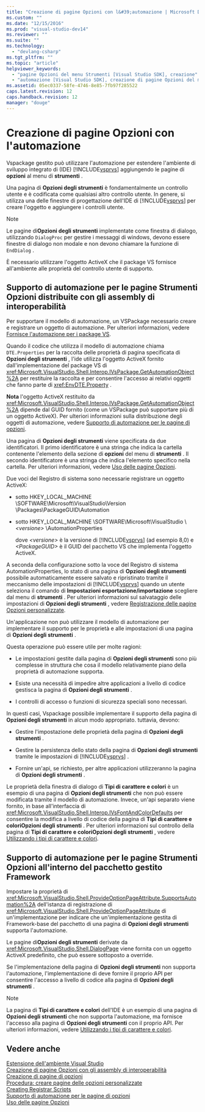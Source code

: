 ```yaml
---
title: "Creazione di pagine Opzioni con l&#39;automazione | Microsoft Docs"
ms.custom: ""
ms.date: "12/15/2016"
ms.prod: "visual-studio-dev14"
ms.reviewer: ""
ms.suite: ""
ms.technology: 
  - "devlang-csharp"
ms.tgt_pltfrm: ""
ms.topic: "article"
helpviewer_keywords: 
  - "pagine Opzioni del menu Strumenti [Visual Studio SDK], creazione"
  - "automazione [Visual Studio SDK], creazione di pagine Opzioni del menu Strumenti"
ms.assetid: 05ec0337-58fe-4746-8e85-7fb97f285522
caps.latest.revision: 12
caps.handback.revision: 12
manager: "douge"
---
```

# Creazione di pagine Opzioni con l&#39;automazione
Vspackage gestito può utilizzare l'automazione per estendere l'ambiente di sviluppo integrato di \(IDE\) [!INCLUDE[vsprvs](../code-quality/includes/vsprvs_md.md)] aggiungendo le pagine di **opzioni** al menu di **strumenti** .  
  
 Una pagina di **Opzioni degli strumenti** è fondamentalmente un controllo utente e è codificata come qualsiasi altro controllo utente.  In genere, si utilizza una delle finestre di progettazione dell'IDE di [!INCLUDE[vsprvs](../code-quality/includes/vsprvs_md.md)] per creare l'oggetto e aggiungere i controlli utente.  
  
> [!NOTE]
>  Le pagine di**Opzioni degli strumenti** implementate come finestra di dialogo, utilizzando `DialogProc` per gestire i messaggi di windows, devono essere finestre di dialogo non modale e non devono chiamare la funzione di `EndDialog` .  
  
 È necessario utilizzare l'oggetto ActiveX che il package VS fornisce all'ambiente alle proprietà del controllo utente di supporto.  
  
## Supporto di automazione per le pagine Strumenti Opzioni distribuite con gli assembly di interoperabilità  
 Per supportare il modello di automazione, un VSPackage necessario creare e registrare un oggetto di automazione.  Per ulteriori informazioni, vedere [Fornisce l'automazione per i package VS](../extensibility/internals/providing-automation-for-vspackages.md).  
  
 Quando il codice che utilizza il modello di automazione chiama `DTE.Properties` per la raccolta delle proprietà di pagina specificata di **Opzioni degli strumenti** , l'ide utilizza l'oggetto ActiveX fornito dall'implementazione del package VS di <xref:Microsoft.VisualStudio.Shell.Interop.IVsPackage.GetAutomationObject%2A> per restituire la raccolta e per consentire l'accesso ai relativi oggetti che fanno parte di <xref:EnvDTE.Property> .  
  
 **Nota** l'oggetto ActiveX restituito da <xref:Microsoft.VisualStudio.Shell.Interop.IVsPackage.GetAutomationObject%2A> dipende dal GUID fornito \(come un VSPackage può supportare più di un oggetto ActiveX\).  Per ulteriori informazioni sulla distribuzione degli oggetti di automazione, vedere [Supporto di automazione per le pagine di opzioni](../extensibility/internals/automation-support-for-options-pages.md).  
  
 Una pagina di **Opzioni degli strumenti** viene specificata da due identificatori.  Il primo identificatore è una stringa che indica la cartella contenente l'elemento della sezione di **opzioni** del menu di **strumenti** .  Il secondo identificatore è una stringa che indica l'elemento specifico nella cartella.  Per ulteriori informazioni, vedere [Uso delle pagine Opzioni](../misc/using-options-pages.md).  
  
 Due voci del Registro di sistema sono necessarie registrare un oggetto ActiveX:  
  
-   sotto HKEY\_LOCAL\_MACHINE \\SOFTWARE\\Microsoft\\VisualStudio\\Version \\Packages\\PackageGUID\\Automation  
  
-   sotto HKEY\_LOCAL\_MACHINE \\SOFTWARE\\Microsoft\\VisualStudio \\ *\<versione\>* \\AutomationProperties  
  
     dove  *\<versione\>*  è la versione di [!INCLUDE[vsprvs](../code-quality/includes/vsprvs_md.md)] \(ad esempio 8,0\) e  *\<PackageGUID\>*  è il GUID del pacchetto VS che implementa l'oggetto ActiveX.  
  
 A seconda della configurazione sotto la voce del Registro di sistema AutomationProperties, lo stato di una pagina di **Opzioni degli strumenti** possibile automaticamente essere salvato e ripristinato tramite il meccanismo delle impostazioni di [!INCLUDE[vsprvs](../code-quality/includes/vsprvs_md.md)] quando un utente seleziona il comando di **Impostazioni esportazione\/importazione** scegliere dal menu di **strumenti** .  Per ulteriori informazioni sul salvataggio delle impostazioni di **Opzioni degli strumenti** , vedere [Registrazione delle pagine Opzioni personalizzate](../misc/registering-custom-options-pages.md).  
  
 Un'applicazione non può utilizzare il modello di automazione per implementare il supporto per le proprietà e alle impostazioni di una pagina di **Opzioni degli strumenti** .  
  
 Questa operazione può essere utile per molte ragioni:  
  
-   Le impostazioni gestite dalla pagina di **Opzioni degli strumenti** sono più complesse in struttura che cosa il modello relativamente piano della proprietà di automazione supporta.  
  
-   Esiste una necessità di impedire altre applicazioni a livello di codice gestisca la pagina di **Opzioni degli strumenti** .  
  
-   I controlli di accesso o funzioni di sicurezza speciali sono necessari.  
  
 In questi casi, Vspackage possibile implementare il supporto della pagina di **Opzioni degli strumenti** in alcun modo appropriato.  tuttavia, devono:  
  
-   Gestire l'impostazione delle proprietà della pagina di **Opzioni degli strumenti** .  
  
-   Gestire la persistenza dello stato della pagina di **Opzioni degli strumenti** tramite le impostazioni di [!INCLUDE[vsprvs](../code-quality/includes/vsprvs_md.md)] .  
  
-   Fornire un'api, se richiesto, per altre applicazioni utilizzeranno la pagina di **Opzioni degli strumenti** .  
  
 Le proprietà della finestra di dialogo di **Tipi di carattere e colori** è un esempio di una pagina di **Opzioni degli strumenti** che non può essere modificata tramite il modello di automazione.  Invece, un'api separato viene fornito, in base all'interfaccia di <xref:Microsoft.VisualStudio.Shell.Interop.IVsFontAndColorDefaults> per consentire la modifica a livello di codice della pagina di **Tipi di carattere e coloriOpzioni degli strumenti** .  Per ulteriori informazioni sul controllo della pagina di **Tipi di carattere e coloriOpzioni degli strumenti** , vedere [Utilizzando i tipi di carattere e colori](../extensibility/using-fonts-and-colors.md).  
  
## Supporto di automazione per le pagine Strumenti Opzioni all'interno del pacchetto gestito Framework  
 Impostare la proprietà di <xref:Microsoft.VisualStudio.Shell.ProvideOptionPageAttribute.SupportsAutomation%2A> dell'istanza di registrazione di <xref:Microsoft.VisualStudio.Shell.ProvideOptionPageAttribute> di un'implementazione per indicare che un'implementazione gestita di Framework\-base del pacchetto di una pagina di **Opzioni degli strumenti** supporta l'automazione.  
  
 Le pagine di**Opzioni degli strumenti** derivate da <xref:Microsoft.VisualStudio.Shell.DialogPage> viene fornita con un oggetto ActiveX predefinito, che può essere sottoposto a override.  
  
 Se l'implementazione della pagina di **Opzioni degli strumenti** non supporta l'automazione, l'implementazione di deve fornire il proprio API per consentire l'accesso a livello di codice alla pagina di **Opzioni degli strumenti** .  
  
> [!NOTE]
>  La pagina di **Tipi di carattere e colori** dell'IDE è un esempio di una pagina di **Opzioni degli strumenti** che non supporta l'automazione, ma fornisce l'accesso alla pagina di **Opzioni degli strumenti** con il proprio API.  Per ulteriori informazioni, vedere [Utilizzando i tipi di carattere e colori](../extensibility/using-fonts-and-colors.md).  
  
## Vedere anche  
 [Estensione dell'ambiente Visual Studio](../Topic/Extending%20the%20Visual%20Studio%20Environment.md)   
 [Creazione di pagine Opzioni con gli assembly di interoperabilità](/visual-cpp/misc/creating-options-pages-by-using-interop-assemblies)   
 [Creazione di pagine di opzioni](../extensibility/internals/creating-options-pages.md)   
 [Procedura: creare pagine delle opzioni personalizzate](../Topic/How%20to:%20Create%20Custom%20Options%20Pages.md)   
 [Creating Registrar Scripts](/visual-cpp/atl/creating-registrar-scripts)   
 [Supporto di automazione per le pagine di opzioni](../extensibility/internals/automation-support-for-options-pages.md)   
 [Uso delle pagine Opzioni](../misc/using-options-pages.md)